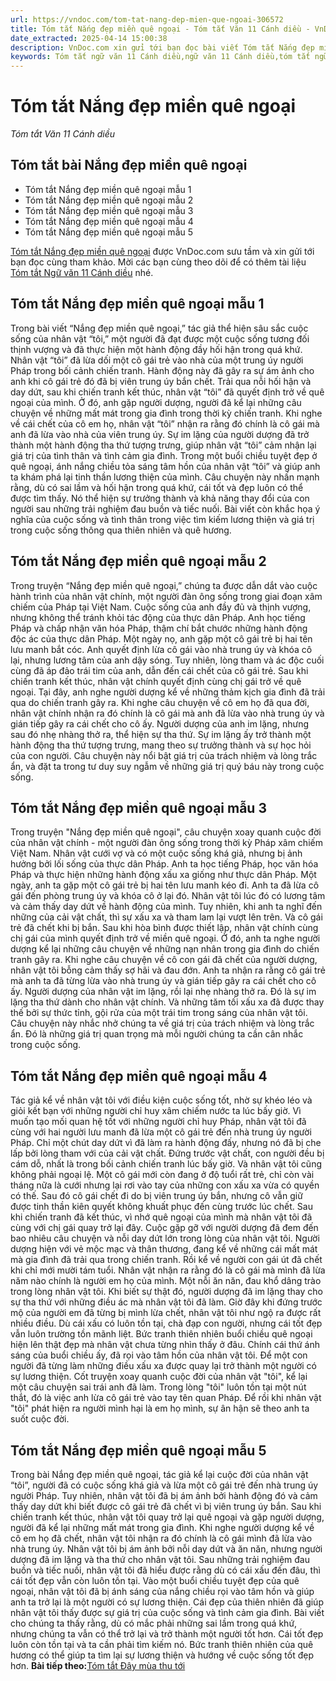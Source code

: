 ```yaml
---
url: https://vndoc.com/tom-tat-nang-dep-mien-que-ngoai-306572
title: Tóm tắt Nắng đẹp miền quê ngoại - Tóm tắt Văn 11 Cánh diều - VnDoc.com
date_extracted: 2025-04-14 15:00:38
description: VnDoc.com xin gửi tới bạn đọc bài viết Tóm tắt Nắng đẹp miền quê ngoại. Mời các bạn cùng tham khảo để có thêm tài liệu học Văn 11 Cánh diều nhé.
keywords: Tóm tắt ngữ văn 11 Cánh diều,ngữ văn 11 Cánh diều,tóm tắt ngữ văn 11,tóm tắt văn 11,tóm tắt văn 11 Cánh diều,ngữ văn 11,văn 11,Tóm tắt Nắng đẹp miền quê ngoại,Tóm tắt bài Nắng đẹp miền quê ngoại,Tóm tắt nội dung chính bài Nắng đẹp miền quê ngoại,Nắng đẹp miền quê ngoại,Tóm tắt văn bản Nắng đẹp miền quê ngoại,Nắng đẹp miền quê ngoại tóm tắt
---
```


# Tóm tắt Nắng đẹp miền quê ngoại
 _Tóm tắt Văn 11 Cánh diều_
## Tóm tắt bài Nắng đẹp miền quê ngoại
  * Tóm tắt Nắng đẹp miền quê ngoại mẫu 1
  * Tóm tắt Nắng đẹp miền quê ngoại mẫu 2
  * Tóm tắt Nắng đẹp miền quê ngoại mẫu 3
  * Tóm tắt Nắng đẹp miền quê ngoại mẫu 4
  * Tóm tắt Nắng đẹp miền quê ngoại mẫu 5

[Tóm tắt Nắng đẹp miền quê ngoại](<https://vndoc.com/tom-tat-nang-dep-mien-que-ngoai-306572>) được VnDoc.com sưu tầm và xin gửi tới bạn đọc cùng tham khảo. Mời các bạn cùng theo dõi để có thêm tài liệu [Tóm tắt Ngữ văn 11 Cánh diều](<https://vndoc.com/tom-tat-ngu-van-11-canh-dieu>) nhé.
## Tóm tắt Nắng đẹp miền quê ngoại mẫu 1
Trong bài viết “Nắng đẹp miền quê ngoại,” tác giả thể hiện sâu sắc cuộc sống của nhân vật “tôi,” một người đã đạt được một cuộc sống tương đối thịnh vượng và đã thực hiện một hành động đầy hối hận trong quá khứ.
Nhân vật “tôi” đã lừa dối một cô gái trẻ vào nhà của một trung úy người Pháp trong bối cảnh chiến tranh. Hành động này đã gây ra sự ám ảnh cho anh khi cô gái trẻ đó đã bị viên trung úy bắn chết. Trải qua nỗi hối hận và day dứt, sau khi chiến tranh kết thúc, nhân vật “tôi” đã quyết định trở về quê ngoại của mình.
Ở đó, anh gặp người dượng, người đã kể lại những câu chuyện về những mất mát trong gia đình trong thời kỳ chiến tranh. Khi nghe về cái chết của cô em họ, nhân vật “tôi” nhận ra rằng đó chính là cô gái mà anh đã lừa vào nhà của viên trung úy.
Sự im lặng của người dượng đã trở thành một hành động tha thứ tượng trưng, giúp nhân vật “tôi” cảm nhận lại giá trị của tình thân và tình cảm gia đình. Trong một buổi chiều tuyệt đẹp ở quê ngoại, ánh nắng chiều tỏa sáng tâm hồn của nhân vật “tôi” và giúp anh ta khám phá lại tinh thần lương thiện của mình.
Câu chuyện này nhấn mạnh rằng, dù có sai lầm và hối hận trong quá khứ, cái tốt và đẹp luôn có thể được tìm thấy. Nó thể hiện sự trưởng thành và khả năng thay đổi của con người sau những trải nghiệm đau buồn và tiếc nuối. Bài viết còn khắc họa ý nghĩa của cuộc sống và tình thân trong việc tìm kiếm lương thiện và giá trị trong cuộc sống thông qua thiên nhiên và quê hương.
## Tóm tắt Nắng đẹp miền quê ngoại mẫu 2
Trong truyện “Nắng đẹp miền quê ngoại,” chúng ta được dẫn dắt vào cuộc hành trình của nhân vật chính, một người đàn ông sống trong giai đoạn xâm chiếm của Pháp tại Việt Nam. Cuộc sống của anh đầy đủ và thịnh vượng, nhưng không thể tránh khỏi tác động của thực dân Pháp. Anh học tiếng Pháp và chấp nhận văn hóa Pháp, thậm chí bắt chước những hành động độc ác của thực dân Pháp.
Một ngày nọ, anh gặp một cô gái trẻ bị hai tên lưu manh bắt cóc. Anh quyết định lừa cô gái vào nhà trung úy và khóa cô lại, nhưng lương tâm của anh dậy sóng. Tuy nhiên, lòng tham và ác độc cuối cùng đã áp đảo trái tim của anh, dẫn đến cái chết của cô gái trẻ.
Sau khi chiến tranh kết thúc, nhân vật chính quyết định cùng chị gái trở về quê ngoại. Tại đây, anh nghe người dượng kể về những thảm kịch gia đình đã trải qua do chiến tranh gây ra. Khi nghe câu chuyện về cô em họ đã qua đời, nhân vật chính nhận ra đó chính là cô gái mà anh đã lừa vào nhà trung úy và gián tiếp gây ra cái chết cho cô ấy.
Người dượng của anh im lặng, nhưng sau đó nhẹ nhàng thở ra, thể hiện sự tha thứ. Sự im lặng ấy trở thành một hành động tha thứ tượng trưng, mang theo sự trưởng thành và sự học hỏi của con người. Câu chuyện này nổi bật giá trị của trách nhiệm và lòng trắc ẩn, và đặt ta trong tư duy suy ngẫm về những giá trị quý báu này trong cuộc sống.
## Tóm tắt Nắng đẹp miền quê ngoại mẫu 3
Trong truyện "Nắng đẹp miền quê ngoại", câu chuyện xoay quanh cuộc đời của nhân vật chính - một người đàn ông sống trong thời kỳ Pháp xâm chiếm Việt Nam. Nhân vật cưới vợ và có một cuộc sống khá giả, nhưng bị ảnh hưởng bởi lối sống của thực dân Pháp. Anh ta học tiếng Pháp, học văn hóa Pháp và thực hiện những hành động xấu xa giống như thực dân Pháp. Một ngày, anh ta gặp một cô gái trẻ bị hai tên lưu manh kéo đi. Anh ta đã lừa cô gái đến phòng trung úy và khóa cô ở lại đó. Nhân vật tôi lúc đó có lương tâm và cảm thấy day dứt về hành động của mình. Tuy nhiên, khi anh ta nghĩ đến những của cải vật chất, thì sự xấu xa và tham lam lại vượt lên trên. Và cô gái trẻ đã chết khi bị bắn. Sau khi hòa bình được thiết lập, nhân vật chính cùng chị gái của mình quyết định trở về miền quê ngoại. Ở đó, anh ta nghe người dượng kể lại những câu chuyện về những nạn nhân trong gia đình do chiến tranh gây ra. Khi nghe câu chuyện về cô con gái đã chết của người dượng, nhân vật tôi bỗng cảm thấy sợ hãi và đau đớn. Anh ta nhận ra rằng cô gái trẻ mà anh ta đã từng lừa vào nhà trung úy và gián tiếp gây ra cái chết cho cô ấy. Người dượng của nhân vật im lặng, rồi lại nhẹ nhàng thở ra. Đó là sự im lặng tha thứ dành cho nhân vật chính. Và những tăm tối xấu xa đã được thay thế bởi sự thức tỉnh, gội rửa của một trái tim trong sáng của nhân vật tôi. Câu chuyện này nhắc nhở chúng ta về giá trị của trách nhiệm và lòng trắc ẩn. Đó là những giá trị quan trọng mà mỗi người chúng ta cần cân nhắc trong cuộc sống.
## Tóm tắt Nắng đẹp miền quê ngoại mẫu 4
Tác giả kể về nhân vật tôi với điều kiện cuộc sống tốt, nhờ sự khéo léo và giỏi kết bạn với những người chỉ huy xâm chiếm nước ta lúc bấy giờ. Vì muốn tạo mối quan hệ tốt với những người chỉ huy Pháp, nhân vật tôi đã cùng với hai người lưu manh đã lừa một cô gái trẻ đến nhà trung úy người Pháp. Chỉ một chút day dứt vì đã làm ra hành động đấy, nhưng nó đã bị che lấp bởi lòng tham với của cải vật chất. Đứng trước vật chất, con người đều bị cám dỗ, nhất là trong bối cảnh chiến tranh lúc bấy giờ. Và nhân vật tôi cũng không phải ngoại lệ. Một cô gái mới còn đang ở độ tuổi rất trẻ, chỉ còn vài tháng nữa là cưới nhưng lại rơi vào tay của những con xấu xa vừa có quyền có thế. Sau đó cô gái chết đi do bị viên trung úy bắn, nhưng cô vẫn giữ được tinh thần kiên quyết không khuất phục đến cùng trước lúc chết. Sau khi chiến tranh đã kết thúc, vì nhớ quê ngoại của mình mà nhân vật tôi đã cùng với chị gái quay trở lại đây. Cuộc gặp gỡ với người dượng đã đem đến bao nhiêu câu chuyện và nỗi day dứt lớn trong lòng của nhân vật tôi. Người dượng hiện với vẻ mộc mạc và thân thương, đang kể về những cái mất mát mà gia đình đã trải qua trong chiến tranh. Rồi kể về người con gái út đã chết khi chỉ mới mười tám tuổi. Nhân vật nhận ra rằng đó là cô gái mà mình đã lừa năm nào chính là người em họ của mình. Một nỗi ăn năn, đau khổ dâng trào trong lòng nhân vật tôi. Khi biết sự thật đó, người dượng đã im lặng thay cho sự tha thứ với những điều ác mà nhân vật tôi đã làm. Giờ đây khi đứng trước mộ của người em đã từng bị mình lừa chết, nhân vật tôi như ngộ ra được rất nhiều điều. Dù cái xấu có luôn tồn tại, chà đạp con người, nhưng cái tốt đẹp vẫn luôn trường tồn mãnh liệt. Bức tranh thiên nhiên buổi chiều quê ngoại hiện lên thật đẹp mà nhân vật chưa từng nhìn thấy ở đâu. Chính cái thứ ánh sáng của buổi chiều ấy, đã rọi vào tâm hồn của nhân vật tôi. Để một con người đã từng làm những điều xấu xa được quay lại trở thành một người có sự lương thiện.
Cốt truyện xoay quanh cuộc đời của nhân vật "tôi", kể lại một câu chuyện sai trái anh đã làm. Trong lòng "tôi" luôn tồn tại một nút thắt, đó là việc anh lừa cô gái trẻ vào tay tên quan Pháp. Để rồi khi nhân vật "tôi" phát hiện ra người mình hại là em họ mình, sự ân hận sẽ theo anh ta suốt cuộc đời.
## Tóm tắt Nắng đẹp miền quê ngoại mẫu 5
Trong bài Nắng đẹp miền quê ngoại, tác giả kể lại cuộc đời của nhân vật “tôi”, người đã có cuộc sống khá giả và lừa một cô gái trẻ đến nhà trung úy người Pháp. Tuy nhiên, nhân vật tôi đã bị ám ảnh bởi hành động đó và cảm thấy day dứt khi biết được cô gái trẻ đã chết vì bị viên trung úy bắn. Sau khi chiến tranh kết thúc, nhân vật tôi quay trở lại quê ngoại và gặp người dượng, người đã kể lại những mất mát trong gia đình. Khi nghe người dượng kể về cô em họ đã chết, nhân vật tôi nhận ra đó chính là cô gái mình đã lừa vào nhà trung úy. Nhân vật tôi bị ám ảnh bởi nỗi day dứt và ăn năn, nhưng người dượng đã im lặng và tha thứ cho nhân vật tôi. Sau những trải nghiệm đau buồn và tiếc nuối, nhân vật tôi đã hiểu được rằng dù có cái xấu đến đâu, thì cái tốt đẹp vẫn còn luôn tồn tại. Vào một buổi chiều tuyệt đẹp của quê ngoại, nhân vật tôi đã bị ánh sáng của nắng chiều rọi vào tâm hồn và giúp anh ta trở lại là một người có sự lương thiện. Cái đẹp của thiên nhiên đã giúp nhân vật tôi thấy được sự giá trị của cuộc sống và tình cảm gia đình. Bài viết cho chúng ta thấy rằng, dù có mắc phải những sai lầm trong quá khứ, nhưng chúng ta vẫn có thể trở lại và trở thành một người tốt hơn. Cái tốt đẹp luôn còn tồn tại và ta cần phải tìm kiếm nó. Bức tranh thiên nhiên của quê hương có thể giúp ta tìm lại sự lương thiện và hướng về cuộc sống tốt đẹp hơn.
**Bài tiếp theo:**[Tóm tắt Đây mùa thu tới](<https://vndoc.com/tom-tat-day-mua-thu-toi-306573>)
